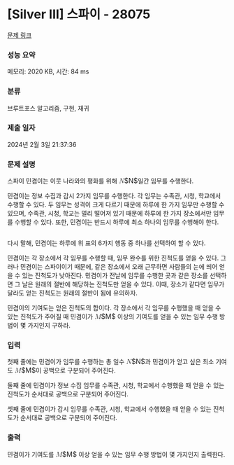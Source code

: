 # [Silver III] 스파이 - 28075 

[문제 링크](https://www.acmicpc.net/problem/28075) 

### 성능 요약

메모리: 2020 KB, 시간: 84 ms

### 분류

브루트포스 알고리즘, 구현, 재귀

### 제출 일자

2024년 2월 3일 21:37:36

### 문제 설명

<p>스파이 민겸이는 이웃 나라와의 평화를 위해 <mjx-container class="MathJax" jax="CHTML" style="font-size: 109%; position: relative;"><mjx-math class="MJX-TEX" aria-hidden="true"><mjx-mi class="mjx-i"><mjx-c class="mjx-c1D441 TEX-I"></mjx-c></mjx-mi></mjx-math><mjx-assistive-mml unselectable="on" display="inline"><math xmlns="http://www.w3.org/1998/Math/MathML"><mi>N</mi></math></mjx-assistive-mml><span aria-hidden="true" class="no-mathjax mjx-copytext">$N$</span></mjx-container>일간 임무를 수행한다.</p>

<p>민겸이는 정보 수집과 감시 2가지 임무를 수행한다. 각 임무는 수족관, 시청, 학교에서 수행할 수 있다. 두 임무는 성격이 크게 다르기 때문에 하루에 한 가지 임무만 수행할 수 있으며, 수족관, 시청, 학교는 멀리 떨어져 있기 때문에 하루에 한 가지 장소에서만 임무를 수행할 수 있다. 또한, 민겸이는 반드시 하루에 최소 하나의 임무를 수행해야 한다.</p>

<p style="text-align: center;"><img alt="" src="https://upload.acmicpc.net/846d2ac1-42ed-4477-974b-65e557a85abf/-/preview/"></p>

<p>다시 말해, 민겸이는 하루에 위 표의 6가지 행동 중 하나를 선택하여 할 수 있다.</p>

<p>민겸이는 각 장소에서 각 임무를 수행할 때, 임무 완수를 위한 진척도를 얻을 수 있다. 그러나 민겸이는 스파이이기 때문에, 같은 장소에서 오래 근무하면 사람들의 눈에 띄어 얻을 수 있는 진척도가 낮아진다. 민겸이가 전날에 임무를 수행한 곳과 같은 장소를 선택하면 그 날은 원래의 절반에 해당하는 진척도만 얻을 수 있다. 이때, 장소가 같다면 임무가 달라도 얻는 진척도는 원래의 절반이 됨에 유의하자.</p>

<p>민겸이의 기여도는 얻은 진척도의 합이다. 각 장소에서 각 임무를 수행했을 때 얻을 수 있는 진척도가 주어질 때 민겸이가 <mjx-container class="MathJax" jax="CHTML" style="font-size: 109%; position: relative;"><mjx-math class="MJX-TEX" aria-hidden="true"><mjx-mi class="mjx-i"><mjx-c class="mjx-c1D440 TEX-I"></mjx-c></mjx-mi></mjx-math><mjx-assistive-mml unselectable="on" display="inline"><math xmlns="http://www.w3.org/1998/Math/MathML"><mi>M</mi></math></mjx-assistive-mml><span aria-hidden="true" class="no-mathjax mjx-copytext">$M$</span></mjx-container> 이상의 기여도를 얻을 수 있는 임무 수행 방법이 몇 가지인지 구하라.</p>

### 입력 

 <p>첫째 줄에는 민겸이가 임무를 수행하는 총 일수 <mjx-container class="MathJax" jax="CHTML" style="font-size: 109%; position: relative;"><mjx-math class="MJX-TEX" aria-hidden="true"><mjx-mi class="mjx-i"><mjx-c class="mjx-c1D441 TEX-I"></mjx-c></mjx-mi></mjx-math><mjx-assistive-mml unselectable="on" display="inline"><math xmlns="http://www.w3.org/1998/Math/MathML"><mi>N</mi></math></mjx-assistive-mml><span aria-hidden="true" class="no-mathjax mjx-copytext">$N$</span></mjx-container>과 민겸이가 얻고 싶은 최소 기여도 <mjx-container class="MathJax" jax="CHTML" style="font-size: 109%; position: relative;"><mjx-math class="MJX-TEX" aria-hidden="true"><mjx-mi class="mjx-i"><mjx-c class="mjx-c1D440 TEX-I"></mjx-c></mjx-mi></mjx-math><mjx-assistive-mml unselectable="on" display="inline"><math xmlns="http://www.w3.org/1998/Math/MathML"><mi>M</mi></math></mjx-assistive-mml><span aria-hidden="true" class="no-mathjax mjx-copytext">$M$</span></mjx-container>이 공백으로 구분되어 주어진다.</p>

<p>둘째 줄에 민겸이가 정보 수집 임무를 수족관, 시청, 학교에서 수행했을 때 얻을 수 있는 진척도가 순서대로 공백으로 구분되어 주어진다.</p>

<p>셋째 줄에 민겸이가 감시 임무를 수족관, 시청, 학교에서 수행했을 때 얻을 수 있는 진척도가 순서대로 공백으로 구분되어 주어진다.</p>

### 출력 

 <p>민겸이가 기여도를 <mjx-container class="MathJax" jax="CHTML" style="font-size: 109%; position: relative;"><mjx-math class="MJX-TEX" aria-hidden="true"><mjx-mi class="mjx-i"><mjx-c class="mjx-c1D440 TEX-I"></mjx-c></mjx-mi></mjx-math><mjx-assistive-mml unselectable="on" display="inline"><math xmlns="http://www.w3.org/1998/Math/MathML"><mi>M</mi></math></mjx-assistive-mml><span aria-hidden="true" class="no-mathjax mjx-copytext">$M$</span></mjx-container> 이상 얻을 수 있는 임무 수행 방법이 몇 가지인지 출력한다.</p>

